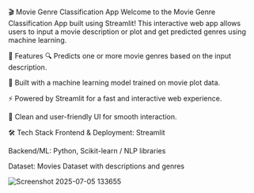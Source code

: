 
🎬 Movie Genre Classification App
Welcome to the Movie Genre Classification App built using Streamlit!
This interactive web app allows users to input a movie description or plot and get predicted genres using machine learning.

🚀 Features
🔍 Predicts one or more movie genres based on the input description.

🧠 Built with a machine learning model trained on movie plot data.

⚡ Powered by Streamlit for a fast and interactive web experience.

🎨 Clean and user-friendly UI for smooth interaction.

🛠️ Tech Stack
Frontend & Deployment: Streamlit

Backend/ML: Python, Scikit-learn / NLP libraries

Dataset: Movies Dataset with descriptions and genres


![Screenshot 2025-07-05 133655](https://github.com/user-attachments/assets/af5abc41-0bd6-43bc-8dd4-62a17b369b80)
